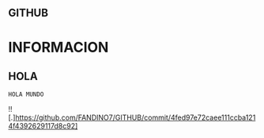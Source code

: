 ## GITHUB
# INFORMACION
## HOLA 
```
HOLA MUNDO
````
!![.]https://github.com/FANDINO7/GITHUB/commit/4fed97e72caee111ccba1214f4392629117d8c92]

